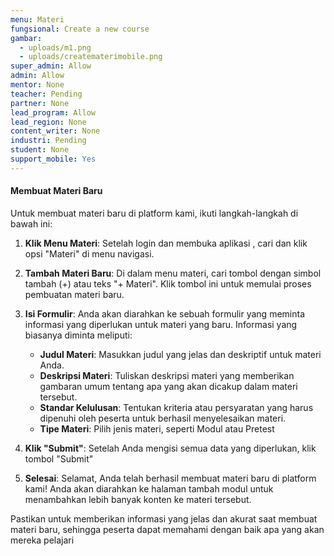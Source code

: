 ```yaml
---
menu: Materi
fungsional: Create a new course
gambar:
  - uploads/m1.png
  - uploads/creatematerimobile.png
super_admin: Allow
admin: Allow
mentor: None
teacher: Pending
partner: None
lead_program: Allow
lead_region: None
content_writer: None
industri: Pending
student: None
support_mobile: Yes
---
```

#### Membuat Materi Baru

Untuk membuat materi baru di platform kami, ikuti langkah-langkah di bawah ini:

1. **Klik Menu Materi**: Setelah l﻿ogin dan membuka aplikasi , cari dan klik opsi "Materi" di menu navigasi.
2. **Tambah Materi Baru**: Di dalam menu materi, cari tombol dengan simbol tambah (+) atau teks "+ Materi". Klik tombol ini untuk memulai proses pembuatan materi baru.
3. **Isi Formulir**: Anda akan diarahkan ke sebuah formulir yang meminta informasi yang diperlukan untuk materi yang baru. Informasi yang biasanya diminta meliputi:

   * **Judul Materi**: Masukkan judul yang jelas dan deskriptif untuk materi Anda.
   * **Deskripsi Materi**: Tuliskan deskripsi materi yang memberikan gambaran umum tentang apa yang akan dicakup dalam materi tersebut.
   * **Standar Kelulusan**: Tentukan kriteria atau persyaratan yang harus dipenuhi oleh peserta untuk berhasil menyelesaikan materi.
   * **Tipe Materi**: Pilih jenis materi, seperti Modul atau Pretest
4. **Klik "Submit"**: Setelah Anda mengisi semua data yang diperlukan, klik tombol "Submit" 
5. **Selesai**: Selamat, Anda telah berhasil membuat materi baru di platform kami! Anda  akan diarahkan ke halaman tambah modul untuk menambahkan lebih banyak konten ke materi tersebut.

Pastikan untuk memberikan informasi yang jelas dan akurat saat membuat materi baru, sehingga peserta dapat memahami dengan baik apa yang akan mereka pelajari